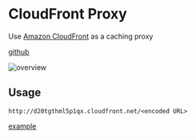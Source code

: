 # CloudFront Proxy

Use [Amazon CloudFront](http://aws.amazon.com/cloudfront/) as a caching proxy

[github](https://github.com/youpy/cloudfrontproxy)

![overview](http://dl.dropbox.com/u/334064/cloudfrontproxy.png)

## Usage

`http://d20tgthml5p1qx.cloudfront.net/<encoded URL>`

[example](http://d20tgthml5p1qx.cloudfront.net/https%3A%2F%2Fsi0.twimg.com%2Fprofile_images%2F952736113%2Ftanimura_no_haikei_reasonably_small.png)
